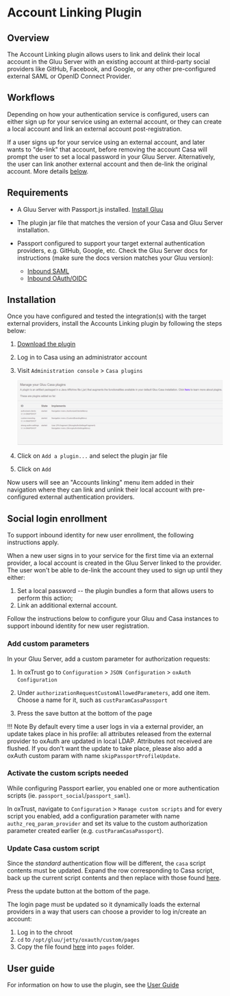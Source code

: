 # Account Linking Plugin
## Overview
The Account Linking plugin allows users to link and delink their local account in the Gluu Server with an existing account at third-party social providers like GitHub, Facebook, and Google, or any other pre-configured external SAML or OpenID Connect Provider. 

## Workflows
Depending on how your authentication service is configured, users can either sign up for your service using an external account, or they can create a local account and link an external account post-registration. 

If a user signs up for your service using an external account, and later wants to "de-link" that account, before removing the account Casa will prompt the user to set a local password in your Gluu Server. Alternatively, the user can link another external account and then de-link the original account. More details [below](#social-login-enrollment).   

## Requirements

- A Gluu Server with Passport.js installed. [Install Gluu](https://gluu.org/docs/ce/installation-guide) 

- The plugin jar file that matches the version of your Casa and Gluu Server installation.

- Passport configured to support your target external authentication providers, e.g. GitHub, Google, etc. Check the Gluu Server docs for instructions (make sure the docs version matches your Gluu version):

    - [Inbound SAML](https://www.gluu.org/docs/ce/3.1.6/authn-guide/inbound-saml-passport/)    
    - [Inbound OAuth/OIDC](https://www.gluu.org/docs/ce/3.1.6/authn-guide/passport/)   
  
## Installation

Once you have configured and tested the integration(s) with the target external providers, install the Accounts Linking plugin by following the steps below:

1. [Download the plugin](https://gluu.co/account-linking-plugin)

1. Log in to Casa using an administrator account

1. Visit `Administration console` > `Casa plugins`

    ![plugins page](../img/plugins/plugins314.png)

1. Click on `Add a plugin...` and select the plugin jar file

1. Click on `Add` 

Now users will see an "Accounts linking" menu item added in their navigation where they can link and unlink their local account with pre-configured external authentication providers. 

## Social login enrollment 

To support inbound identity for new user enrollment, the following instructions apply. 

When a new user signs in to your service for the first time via an external provider, a local account is created in the Gluu Server linked to the provider. The user won't be able to de-link the account they used to sign up until they either:

1. Set a local password -- the plugin bundles a form that allows users to perform this action;  
1. Link an additional external account.  

Follow the instructions below to configure your Gluu and Casa instances to support inbound identity for new user registration.

### Add custom parameters

In your Gluu Server, add a custom parameter for authorization requests: 

1. In oxTrust go to `Configuration` > `JSON Configuration` > `oxAuth Configuration`

1. Under `authorizationRequestCustomAllowedParameters`, add one item. Choose a name for it, such as `custParamCasaPassport`

1. Press the save button at the bottom of the page

!!! Note
    By default every time a user logs in via a external provider, an update takes place in his profile: all attributes released from the external provider to oxAuth are updated in local LDAP. Attributes not received are flushed. If you don't want the update to take place, please also add a oxAuth custom param with name `skipPassportProfileUpdate`.

### Activate the custom scripts needed

While configuring Passport earlier, you enabled one or more authentication scripts (ie. `passport_social`/`passport_saml`). 

In oxTrust, navigate to `Configuration` > `Manage custom scripts` and for every script you enabled, add a configuration parameter with name `authz_req_param_provider` and set its value to the custom authorization parameter created earlier (e.g. `custParamCasaPassport`).

### Update Casa custom script

Since the *standard* authentication flow will be different, the `casa` script contents must be updated. Expand the row corresponding to Casa script, back up the current script contents and then replace with those found [here](https://github.com/GluuFederation/casa-ee-plugins/raw/version_3.1.6/account-linking/extras/casa.py).

Press the update button at the bottom of the page.

The login page must be updated so it dynamically loads the external providers in a way that users can choose a provider to log in/create an account:

1. Log in to the chroot
1. `cd` to `/opt/gluu/jetty/oxauth/custom/pages`
1. Copy the file found [here](https://github.com/GluuFederation/casa-ee-plugins/raw/version_3.1.6/account-linking/extras/casa.xhtml) into `pages` folder.

## User guide

For information on how to use the plugin, see the [User Guide](../user-guide.md)
